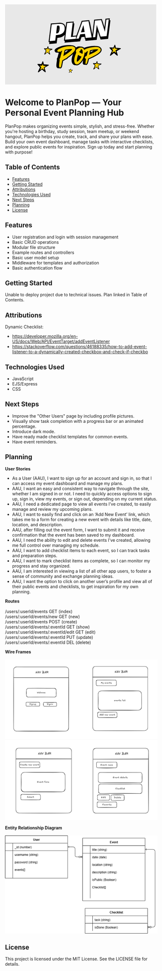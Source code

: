 
![logo](./assets/PlanPopLogo.png)
# Welcome to PlanPop — Your Personal Event Planning Hub
PlanPop makes organizing events simple, stylish, and stress-free. Whether you're hosting a birthday, study session, team meetup, or weekend hangout, PlanPop helps you create, track, and share your plans with ease. Build your own event dashboard, manage tasks with interactive checklists, and explore public events for inspiration. Sign up today and start planning with purpose!



## Table of Contents
- [Features](#features)
- [Getting Started](#getting-started)
- [Attributions](#attributions)
- [Technologies Used](#technologies-used)
- [Next Steps](#next-steps)
- [Planning](#planning)
- [License](#license)

## Features
- User registration and login with session management
- Basic CRUD operations
- Modular file structure
- Example routes and controllers
- Basic user model setup
- Middleware for templates and authorization
- Basic authentication flow

## Getting Started
Unable to deploy project due to technical issues. Plan linked in Table of Contents.

## Attributions
Dynamic Checklist: 
- <a>https://developer.mozilla.org/en-US/docs/Web/API/EventTarget/addEventListener <a>
- <a>https://stackoverflow.com/questions/46188335/how-to-add-event-listener-to-a-dynamically-created-checkbox-and-check-if-checkbo</a>


## Technologies Used
- JavaScript
- EJS/Express
- CSS

## Next Steps
- Improve the "Other Users" page by including profile pictures.
- Visually show task completion with a progress bar or an animated percentage. 
- Introduce dark mode.
- Have ready made checklist templates for common events.
- Have event reminders.


## Planning 
  <strong> User Stories </strong>
  - As a User (AAU), I want to sign up for an account and sign in, so that I can access my event dashboard and manage my plans.
  - AAU, I want an easy and consistent way to navigate through the site, whether I am signed in or not. I need to quickly access options to sign up, sign in, view my events, or sign out, depending on my current status.
  - AAU, I need a dedicated page to view all events I’ve created, to easily manage and review my upcoming plans.
  - AAU, I want to easily find and click on an ‘Add New Event’ link, which takes me to a form for creating a new event with details like title, date, location, and description.
  - AAU, after filling out the event form, I want to submit it and receive confirmation that the event has been saved to my dashboard.
  - AAU, I need the ability to edit and delete events I’ve created, allowing me full control over managing my schedule.
  - AAU, I want to add checklist items to each event, so I can track tasks and preparation steps.
  - AAU, I want to mark checklist items as complete, so I can monitor my progress and stay organized.
  - AAU, I am interested in viewing a list of all other app users, to foster a sense of community and exchange planning ideas.
  - AAU, I want the option to click on another user’s profile and view all of their public events and checklists, to get inspiration for my own planning.

  <strong>Routes</strong><br>
  <br>
    /users/:userId/events	GET (index)<br>
    /users/:userId/events/new	GET (new)<br>
    /users/:userId/events	POST (create)<br>
    /users/:userId/events/:eventId	GET (show)<br>
    /users/:userId/events/:eventId/edit	GET (edit)<br>
    /users/:userId/events/:eventId	PUT (update)<br>
    /users/:userId/events/:eventId	DEL (delete)<br>

<strong>Wire Frames</strong><br>
<br>
<img src="./assets/Picture1.png"/><br>
<img src="./assets/Picture2.png" /><br>

<strong> Entity Relationship Diagram </strong><br>
<br>
<img src="./assets/CRUDAPPproject.drawio (2).png" />

## License
This project is licensed under the MIT License. See the LICENSE file for details.



